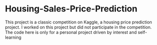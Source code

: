 # Housing-Sales-Price-Prediction
This project is a classic competition on Kaggle, a housing price prediction project. I worked on this project but did not participate in the competition. The code here is only for a personal project driven by interest and self-learning
